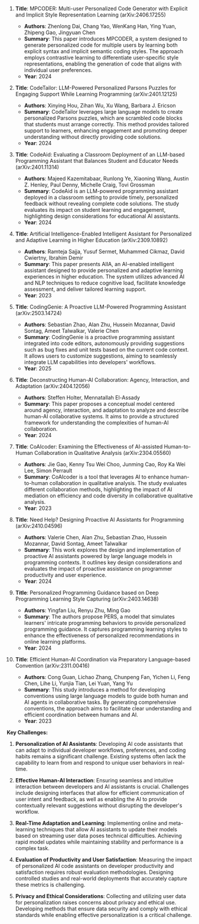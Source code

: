 1. **Title**: MPCODER: Multi-user Personalized Code Generator with Explicit and Implicit Style Representation Learning (arXiv:2406.17255)
   - **Authors**: Zhenlong Dai, Chang Yao, WenKang Han, Ying Yuan, Zhipeng Gao, Jingyuan Chen
   - **Summary**: This paper introduces MPCODER, a system designed to generate personalized code for multiple users by learning both explicit syntax and implicit semantic coding styles. The approach employs contrastive learning to differentiate user-specific style representations, enabling the generation of code that aligns with individual user preferences.
   - **Year**: 2024

2. **Title**: CodeTailor: LLM-Powered Personalized Parsons Puzzles for Engaging Support While Learning Programming (arXiv:2401.12125)
   - **Authors**: Xinying Hou, Zihan Wu, Xu Wang, Barbara J. Ericson
   - **Summary**: CodeTailor leverages large language models to create personalized Parsons puzzles, which are scrambled code blocks that students must arrange correctly. This method provides tailored support to learners, enhancing engagement and promoting deeper understanding without directly providing code solutions.
   - **Year**: 2024

3. **Title**: CodeAid: Evaluating a Classroom Deployment of an LLM-based Programming Assistant that Balances Student and Educator Needs (arXiv:2401.11314)
   - **Authors**: Majeed Kazemitabaar, Runlong Ye, Xiaoning Wang, Austin Z. Henley, Paul Denny, Michelle Craig, Tovi Grossman
   - **Summary**: CodeAid is an LLM-powered programming assistant deployed in a classroom setting to provide timely, personalized feedback without revealing complete code solutions. The study evaluates its impact on student learning and engagement, highlighting design considerations for educational AI assistants.
   - **Year**: 2024

4. **Title**: Artificial Intelligence-Enabled Intelligent Assistant for Personalized and Adaptive Learning in Higher Education (arXiv:2309.10892)
   - **Authors**: Ramteja Sajja, Yusuf Sermet, Muhammed Cikmaz, David Cwiertny, Ibrahim Demir
   - **Summary**: This paper presents AIIA, an AI-enabled intelligent assistant designed to provide personalized and adaptive learning experiences in higher education. The system utilizes advanced AI and NLP techniques to reduce cognitive load, facilitate knowledge assessment, and deliver tailored learning support.
   - **Year**: 2023

5. **Title**: CodingGenie: A Proactive LLM-Powered Programming Assistant (arXiv:2503.14724)
   - **Authors**: Sebastian Zhao, Alan Zhu, Hussein Mozannar, David Sontag, Ameet Talwalkar, Valerie Chen
   - **Summary**: CodingGenie is a proactive programming assistant integrated into code editors, autonomously providing suggestions such as bug fixes and unit tests based on the current code context. It allows users to customize suggestions, aiming to seamlessly integrate LLM capabilities into developers' workflows.
   - **Year**: 2025

6. **Title**: Deconstructing Human-AI Collaboration: Agency, Interaction, and Adaptation (arXiv:2404.12056)
   - **Authors**: Steffen Holter, Mennatallah El-Assady
   - **Summary**: This paper proposes a conceptual model centered around agency, interaction, and adaptation to analyze and describe human-AI collaborative systems. It aims to provide a structured framework for understanding the complexities of human-AI collaboration.
   - **Year**: 2024

7. **Title**: CoAIcoder: Examining the Effectiveness of AI-assisted Human-to-Human Collaboration in Qualitative Analysis (arXiv:2304.05560)
   - **Authors**: Jie Gao, Kenny Tsu Wei Choo, Junming Cao, Roy Ka Wei Lee, Simon Perrault
   - **Summary**: CoAIcoder is a tool that leverages AI to enhance human-to-human collaboration in qualitative analysis. The study evaluates different collaboration methods, highlighting the impact of AI mediation on efficiency and code diversity in collaborative qualitative analysis.
   - **Year**: 2023

8. **Title**: Need Help? Designing Proactive AI Assistants for Programming (arXiv:2410.04596)
   - **Authors**: Valerie Chen, Alan Zhu, Sebastian Zhao, Hussein Mozannar, David Sontag, Ameet Talwalkar
   - **Summary**: This work explores the design and implementation of proactive AI assistants powered by large language models in programming contexts. It outlines key design considerations and evaluates the impact of proactive assistance on programmer productivity and user experience.
   - **Year**: 2024

9. **Title**: Personalized Programming Guidance based on Deep Programming Learning Style Capturing (arXiv:2403.14638)
   - **Authors**: Yingfan Liu, Renyu Zhu, Ming Gao
   - **Summary**: The authors propose PERS, a model that simulates learners' intricate programming behaviors to provide personalized programming guidance. It captures programming learning styles to enhance the effectiveness of personalized recommendations in online learning platforms.
   - **Year**: 2024

10. **Title**: Efficient Human-AI Coordination via Preparatory Language-based Convention (arXiv:2311.00416)
    - **Authors**: Cong Guan, Lichao Zhang, Chunpeng Fan, Yichen Li, Feng Chen, Lihe Li, Yunjia Tian, Lei Yuan, Yang Yu
    - **Summary**: This study introduces a method for developing conventions using large language models to guide both human and AI agents in collaborative tasks. By generating comprehensive conventions, the approach aims to facilitate clear understanding and efficient coordination between humans and AI.
    - **Year**: 2023

**Key Challenges:**

1. **Personalization of AI Assistants**: Developing AI code assistants that can adapt to individual developer workflows, preferences, and coding habits remains a significant challenge. Existing systems often lack the capability to learn from and respond to unique user behaviors in real-time.

2. **Effective Human-AI Interaction**: Ensuring seamless and intuitive interaction between developers and AI assistants is crucial. Challenges include designing interfaces that allow for efficient communication of user intent and feedback, as well as enabling the AI to provide contextually relevant suggestions without disrupting the developer's workflow.

3. **Real-Time Adaptation and Learning**: Implementing online and meta-learning techniques that allow AI assistants to update their models based on streaming user data poses technical difficulties. Achieving rapid model updates while maintaining stability and performance is a complex task.

4. **Evaluation of Productivity and User Satisfaction**: Measuring the impact of personalized AI code assistants on developer productivity and satisfaction requires robust evaluation methodologies. Designing controlled studies and real-world deployments that accurately capture these metrics is challenging.

5. **Privacy and Ethical Considerations**: Collecting and utilizing user data for personalization raises concerns about privacy and ethical use. Developing methods that ensure data security and comply with ethical standards while enabling effective personalization is a critical challenge. 